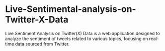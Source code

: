 # Live-Sentimental-analysis-on-Twitter-X-Data
Live Sentiment Analysis on Twitter(X) Data is a web application designed to analyze the sentiment of tweets related to various topics, focusing on real-time data sourced from Twitter.
